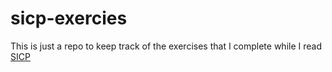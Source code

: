 # sicp-exercies

This is just a repo to keep track of the exercises that I complete while I read [SICP](https://mitpress.mit.edu/sites/default/files/sicp/full-text/book/book.html)
